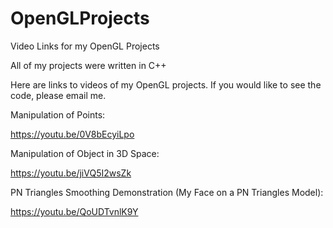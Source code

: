 # OpenGLProjects

Video Links for my OpenGL Projects

All of my projects were written in C++

Here are links to videos of my OpenGL projects. If you would like to see the code, please email me. 

Manipulation of Points:

https://youtu.be/0V8bEcyiLpo

Manipulation of Object in 3D Space:

https://youtu.be/jiVQ5I2wsZk

PN Triangles Smoothing Demonstration (My Face on a PN Triangles Model):

https://youtu.be/QoUDTvnlK9Y
